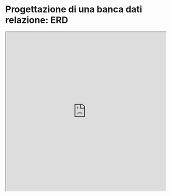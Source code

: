 # Progettazione di una banca dati relazione: ERD

<iframe width="100%" height="500" src='https://dbdiagram.io/embed/62684a3895e7f23c617a2461'> </iframe>
